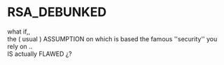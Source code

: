 # RSA_DEBUNKED
what if,,  
the ( usual ) ASSUMPTION on which is based the famous ''security'' you rely on ..  
IS actually FLAWED ¿?
